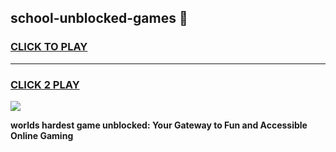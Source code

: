 
## school-unblocked-games 👋
<h3>
<a href="https://premium.freeplayer.one?title=school-unblocked-games&ref=14F">CLICK TO PLAY</a></h3>
<hr>

<h3>
<a href="https://premium.freeplayer.one?title=school-unblocked-games&ref=14F">CLICK 2 PLAY</a>
  
</h3>

<a href="https://premium.freeplayer.one?title=school-unblocked-games&ref=12F/"><img src="https://clearcache.store/games.png"></a>


**worlds hardest game unblocked: Your Gateway to Fun and Accessible Online Gaming**
